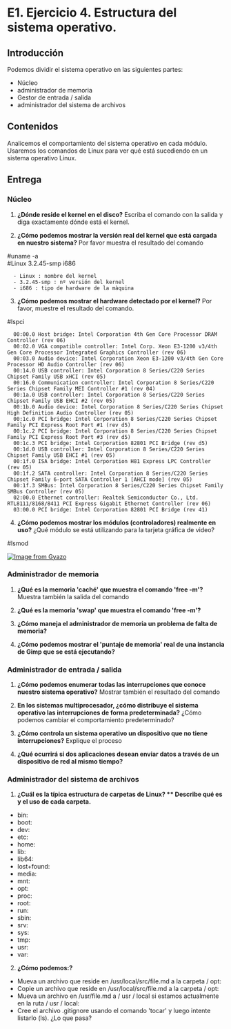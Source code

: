 # E1. Ejercicio 4. Estructura del sistema operativo.

## Introducción

Podemos dividir el sistema operativo en las siguientes partes:
- Núcleo
- administrador de memoria
- Gestor de entrada / salida
- administrador del sistema de archivos

## Contenidos

Analicemos el comportamiento del sistema operativo en cada módulo. Usaremos los comandos de Linux para ver qué está sucediendo en un sistema operativo Linux.

## Entrega

### Núcleo

1. **¿Dónde reside el kernel en el disco?** Escriba el comando con la salida y diga exactamente dónde está el kernel.

  

2. **¿Cómo podemos mostrar la versión real del kernel que está cargada en nuestro sistema?** Por favor muestra el resultado del comando

#uname -a  
  #Linux 3.2.45-smp i686  
    
      - Linux : nombre del kernel  
      - 3.2.45-smp : nº versión del kernel  
      - i686 : tipo de hardware de la màquina  

3. **¿Cómo podemos mostrar el hardware detectado por el kernel?** Por favor, muestre el resultado del comando.

  #lspci  
    
      00:00.0 Host bridge: Intel Corporation 4th Gen Core Processor DRAM Controller (rev 06)  
      00:02.0 VGA compatible controller: Intel Corp. Xeon E3-1200 v3/4th Gen Core Processor Integrated Graphics Controller (rev 06)  
      00:03.0 Audio device: Intel Corporation Xeon E3-1200 v3/4th Gen Core Processor HD Audio Controller (rev 06)  
      00:14.0 USB controller: Intel Corporation 8 Series/C220 Series Chipset Family USB xHCI (rev 05)  
      00:16.0 Communication controller: Intel Corporation 8 Series/C220 Series Chipset Family MEI Controller #1 (rev 04)  
      00:1a.0 USB controller: Intel Corporation 8 Series/C220 Series Chipset Family USB EHCI #2 (rev 05)  
      00:1b.0 Audio device: Intel Corporation 8 Series/C220 Series Chipset High Definition Audio Controller (rev 05)  
      00:1c.0 PCI bridge: Intel Corporation 8 Series/C220 Series Chipset Family PCI Express Root Port #1 (rev d5)  
      00:1c.2 PCI bridge: Intel Corporation 8 Series/C220 Series Chipset Family PCI Express Root Port #3 (rev d5)  
      00:1c.3 PCI bridge: Intel Corporation 82801 PCI Bridge (rev d5)  
      00:1d.0 USB controller: Intel Corporation 8 Series/C220 Series Chipset Family USB EHCI #1 (rev 05)  
      00:1f.0 ISA bridge: Intel Corporation H81 Express LPC Controller (rev 05)  
      00:1f.2 SATA controller: Intel Corporation 8 Series/C220 Series Chipset Family 6-port SATA Controller 1 [AHCI mode] (rev 05)  
      00:1f.3 SMBus: Intel Corporation 8 Series/C220 Series Chipset Family SMBus Controller (rev 05)  
      02:00.0 Ethernet controller: Realtek Semiconductor Co., Ltd. RTL8111/8168/8411 PCI Express Gigabit Ethernet Controller (rev 06)  
      03:00.0 PCI bridge: Intel Corporation 82801 PCI Bridge (rev 41)

4. **¿Cómo podemos mostrar los módulos (controladores) realmente en uso?** ¿Qué módulo se está utilizando para la tarjeta gráfica de video?  

#lsmod   

[![Image from Gyazo](https://thumb.gyazo.com/thumb/200/eyJ0eXAiOiJKV1QiLCJhbGciOiJIUzI1NiJ9.eyJpbWciOiJfZjVmZjBjYWUwMDkyOTMwMDllOTZjYThmMTJmNTI2MjEifQ.lb6myX18D3saXbvcDIudU1J0_JQmdmfHUs45PHGzHFc-png.jpg)](https://gyazo.com/45a5295496e7ad3d880d5d883e789929)
  
### Administrador de memoria

1. **¿Qué es la memoria 'caché' que muestra el comando 'free -m'?** Muestra también la salida del comando


2. **¿Qué es la memoria 'swap' que muestra el comando 'free -m'?**


3. **¿Cómo maneja el administrador de memoria un problema de falta de memoria?**


4. **¿Cómo podemos mostrar el 'puntaje de memoria' real de una instancia de Gimp que se está ejecutando?**



### Administrador de entrada / salida

1. **¿Cómo podemos enumerar todas las interrupciones que conoce nuestro sistema operativo?** Mostrar también el resultado del comando


2. **En los sistemas multiprocesador, ¿cómo distribuye el sistema operativo las interrupciones de forma predeterminada?** ¿Cómo podemos cambiar el comportamiento predeterminado?


3. **¿Cómo controla un sistema operativo un dispositivo que no tiene interrupciones?** Explique el proceso


4. **¿Qué ocurrirá si dos aplicaciones desean enviar datos a través de un dispositivo de red al mismo tiempo?**



### Administrador del sistema de archivos

1. **¿Cuál es la típica estructura de carpetas de Linux? ** Describe qué es y el uso de cada carpeta.**
- bin:  
- boot:  
- dev:  
- etc:  
- home:
- lib:  
- lib64:
- lost+found:
- media:
- mnt:
- opt:
- proc:
- root:
- run:
- sbin:
- srv:
- sys:
- tmp:
- usr:
- var:

2. **¿Cómo podemos:?**
- Mueva un archivo que reside en /usr/local/src/file.md a la carpeta / opt:
- Copie un archivo que reside en /usr/local/src/file.md a la carpeta / opt:
- Mueva un archivo en /usr/file.md a / usr / local si estamos actualmente en la ruta / usr / local:
- Cree el archivo .gitignore usando el comando 'tocar' y luego intente listarlo (ls). ¿Lo que pasa?
